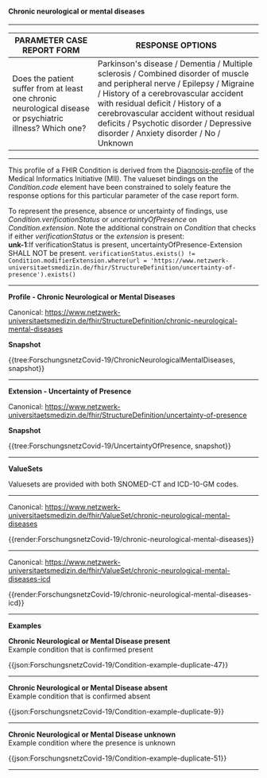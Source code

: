 #### Chronic neurological or mental diseases

---

| PARAMETER CASE REPORT FORM | RESPONSE OPTIONS |
|--------------|-----------|
| Does the patient suffer from at least one chronic neurological disease or psychiatric illness? Which one? | Parkinson's disease / Dementia / Multiple sclerosis / Combined disorder of muscle and peripheral nerve / Epilepsy / Migraine / History of a cerebrovascular accident with residual deficit / History of a cerebrovascular accident without residual deficits / Psychotic disorder / Depressive disorder / Anxiety disorder / No / Unknown | 

---

This profile of a FHIR Condition is derived from the [Diagnosis-profile](https://simplifier.net/medizininformatikinitiative-moduldiagnosen/diagnose-duplicate-3) of the Medical Informatics Initiative (MII). The valueset bindings on the *Condition.code* element have been constrained to solely feature the response options for this particular parameter of the case report form. 

To represent the presence, absence or uncertainty of findings, use *Condition.verificationStatus* or *uncertaintyOfPresence* on *Condition.extension*. Note the additional constrain on *Condition* that checks if either *verificationStatus* or the *extension* is present:
<br> 
**unk-1**:If verificationStatus is present, uncertaintyOfPresence-Extension SHALL NOT be present.
`verificationStatus.exists() != Condition.modifierExtension.where(url = 'https://www.netzwerk-universitaetsmedizin.de/fhir/StructureDefinition/uncertainty-of-presence').exists()`

---

**Profile - Chronic Neurological or Mental Diseases**

Canonical: https://www.netzwerk-universitaetsmedizin.de/fhir/StructureDefinition/chronic-neurological-mental-diseases

**Snapshot**

{{tree:ForschungsnetzCovid-19/ChronicNeurologicalMentalDiseases, snapshot}}

---

**Extension - Uncertainty of Presence**

Canonical: https://www.netzwerk-universitaetsmedizin.de/fhir/StructureDefinition/uncertainty-of-presence

**Snapshot**

{{tree:ForschungsnetzCovid-19/UncertaintyOfPresence, snapshot}}

---

**ValueSets**

Valuesets are provided with both SNOMED-CT and ICD-10-GM codes.

---

Canonical: https://www.netzwerk-universitaetsmedizin.de/fhir/ValueSet/chronic-neurological-mental-diseases

{{render:ForschungsnetzCovid-19/chronic-neurological-mental-diseases}}

---

Canonical: https://www.netzwerk-universitaetsmedizin.de/fhir/ValueSet/chronic-neurological-mental-diseases-icd

{{render:ForschungsnetzCovid-19/chronic-neurological-mental-diseases-icd}}

---

**Examples**

**Chronic Neurological or Mental Disease present**
<br>
Example condition that is confirmed present 

{{json:ForschungsnetzCovid-19/Condition-example-duplicate-47}} 

---

**Chronic Neurological or Mental Disease absent**
<br>
Example condition that is confirmed absent

{{json:ForschungsnetzCovid-19/Condition-example-duplicate-9}} 

---

**Chronic Neurological or Mental Disease unknown**
<br>
Example condition where the presence is unknown

{{json:ForschungsnetzCovid-19/Condition-example-duplicate-51}} 

---